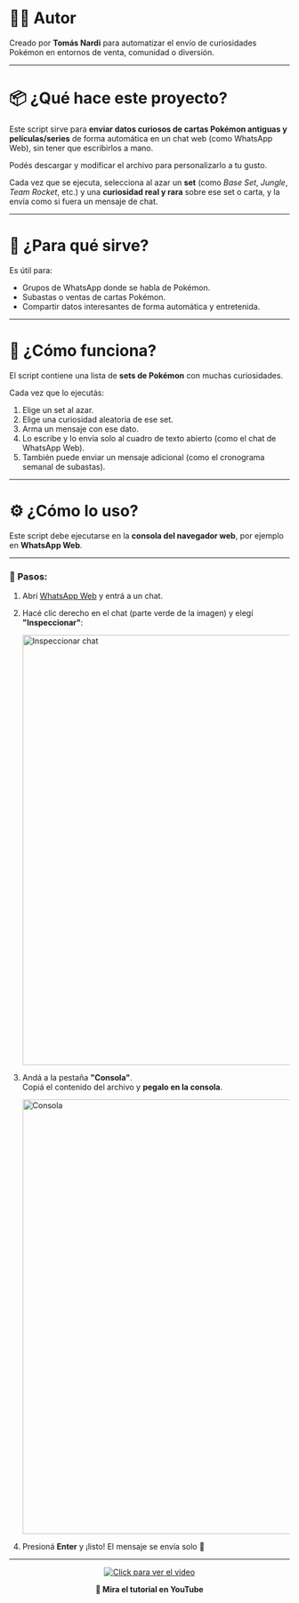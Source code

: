 # 👨‍💻 Autor

Creado por **Tomás Nardi** para automatizar el envío de curiosidades Pokémon en entornos de venta, comunidad o diversión.

---

# 📦 ¿Qué hace este proyecto?

Este script sirve para **enviar datos curiosos de cartas Pokémon antiguas y películas/series** de forma automática en un chat web (como WhatsApp Web), sin tener que escribirlos a mano.

Podés descargar y modificar el archivo para personalizarlo a tu gusto.

Cada vez que se ejecuta, selecciona al azar un **set** (como *Base Set*, *Jungle*, *Team Rocket*, etc.) y una **curiosidad real y rara** sobre ese set o carta, y la envía como si fuera un mensaje de chat.

---

# 🎯 ¿Para qué sirve?

Es útil para:

- Grupos de WhatsApp donde se habla de Pokémon.
- Subastas o ventas de cartas Pokémon.
- Compartir datos interesantes de forma automática y entretenida.

---

# 🧠 ¿Cómo funciona?

El script contiene una lista de **sets de Pokémon** con muchas curiosidades.

Cada vez que lo ejecutás:

1. Elige un set al azar.  
2. Elige una curiosidad aleatoria de ese set.  
3. Arma un mensaje con ese dato.  
4. Lo escribe y lo envía solo al cuadro de texto abierto (como el chat de WhatsApp Web).  
5. También puede enviar un mensaje adicional (como el cronograma semanal de subastas).

---

# ⚙️ ¿Cómo lo uso?

Este script debe ejecutarse en la **consola del navegador web**, por ejemplo en **WhatsApp Web**.

---

### 🧾 Pasos:

1. Abrí [WhatsApp Web](https://web.whatsapp.com) y entrá a un chat.

2. Hacé clic derecho en el chat (parte verde de la imagen) y elegí **"Inspeccionar"**:

   <img width="625" height="773" alt="Inspeccionar chat" src="https://github.com/user-attachments/assets/a1a6afcc-3e61-4f09-b011-21cc9a6764ca" />

3. Andá a la pestaña **"Consola"**.  
   Copiá el contenido del archivo y **pegalo en la consola**.

   <img width="1007" height="781" alt="Consola" src="https://github.com/user-attachments/assets/1355a39d-babb-46bb-8a32-0a09d0098551" />

4. Presioná **Enter** y ¡listo! El mensaje se envía solo 🎉

---
<p align="center">
  <a href="https://youtu.be/LQUv4PxTMv8" target="_blank">
    <img src="https://img.youtube.com/vi/LQUv4PxTMv8/0.jpg" alt="Click para ver el video">
  </a>
</p>

<p align="center"><strong>🔴 Mira el tutorial en YouTube</strong></p>

